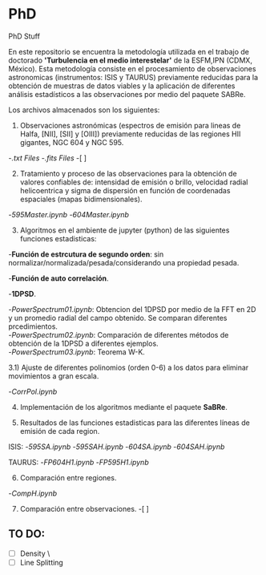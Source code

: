 # PhD
PhD Stuff

En este repositorio se encuentra la metodología utilizada en el trabajo de doctorado **'Turbulencia en el medio interestelar'** de la ESFM,IPN (CDMX, México). Esta metodología consiste en el procesamiento de observaciones astronomicas (instrumentos: ISIS y TAURUS) previamente reducidas para la obtención de muestras de datos viables y la aplicación de diferentes análisis estadísticos a las observaciones por medio del paquete SABRe.

Los archivos almacenados son los siguientes:

1) Observaciones astronómicas (espectros de emisión para lineas de Halfa, [NII], [SII] y [OIII]) previamente reducidas de las regiones HII gigantes, NGC 604 y NGC 595.

-*.txt Files*
-*.fits Files* -[ ] 

2) Tratamiento y proceso de las observaciones para la obtención de valores confiables de: 
intensidad de emisión o brillo, velocidad radial helicoentrica y sigma de dispersión 
en función de coordenadas espaciales (mapas bidimensionales).

-*595Master.ipynb*
-*604Master.ipynb*

3) Algoritmos en el ambiente de jupyter (python) de las siguientes funciones estadisticas:

-**Función de estrcutura de segundo orden**: sin normalizar/normalizada/pesada/considerando una propiedad pesada.

-**Función de auto correlación**.

-**1DPSD**.

-*PowerSpectrum01.ipynb*: Obtencion del 1DPSD por medio de la FFT en 2D y un promedio radial del campo obtenido. Se comparan diferentes prcedimientos. \
-*PowerSpectrum02.ipynb*: Comparación de diferentes métodos de obtención de la 1DPSD a diferentes ejemplos. \
-*PowerSpectrum03.ipynb*: Teorema W-K. 

3.1) Ajuste de diferentes polinomios (orden 0-6) a los datos para eliminar movimientos a gran escala.

-*CorrPol.ipynb*

4) Implementación de los algoritmos mediante el paquete **SaBRe**.

5) Resultados de las funciones estadisticas para las diferentes líneas de emisión de cada region.

ISIS:
-*595SA.ipynb*
-*595SAH.ipynb*
-*604SA.ipynb*
-*604SAH.ipynb*

TAURUS:
-*FP604H1.ipynb*
-*FP595H1.ipynb*

6) Comparación entre regiones.

-*CompH.ipynb*

7) Comparación entre observaciones. -[ ] 

## TO DO:

-[ ] Density \
-[ ] Line Splitting
